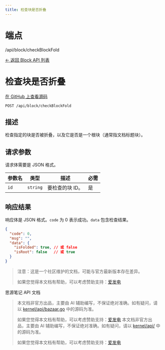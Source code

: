 ```yaml
---
title: 检查块是否折叠
---
```

# 端点

/api/block/checkBlockFold

[← 返回 Block API 列表](../pages/block.html)

# 检查块是否折叠

[在 GitHub 上查看源码](https://github.com/siyuan-note/siyuan/blob/master/kernel/api/block.go#L225)

`POST /api/block/checkBlockFold`

## 描述

检查指定的块是否被折叠，以及它是否是一个根块（通常指文档标题块）。

## 请求参数

请求体需要是 JSON 格式。

| 参数名 | 类型 | 描述 | 必需 |
| --- | --- | --- | --- |
| `id` | `string` | 要检查的块 ID。 | 是 |

## 响应结果

响应体是 JSON 格式。`code` 为 0 表示成功。`data` 包含检查结果。

```json
{
  "code": 0,
  "msg": "",
  "data": {
    "isFolded": true, // 或 false
    "isRoot": false   // 或 true
  }
}
```

> 注意：这是一个社区维护的文档，可能与官方最新版本存在差异。
> 
> 如果您觉得本文档有帮助，可以考虑赞助支持：[爱发电](https://afdian.com/a/leolee9086?tab=feed)

思源笔记 API 文档
> 本文档非官方出品，主要由 AI 辅助编写，不保证绝对准确。如有疑问，请以 [kernel/api/bazaar.go](https://github.com/siyuan-note/siyuan/blob/master/kernel/api/bazaar.go) 中的源码为准。
> 
> 如果您觉得本文档有帮助，可以考虑赞助支持：[爱发电](https://afdian.com/a/leolee9086?tab=feed)
> 本文档非官方出品，主要由 AI 辅助编写，不保证绝对准确。如有疑问，请以 [kernel/api/](https://github.com/siyuan-note/siyuan/blob/master/kernel/api/) 中的源码为准。
> 
> 如果您觉得本文档有帮助，可以考虑赞助支持：[爱发电](https://afdian.com/a/leolee9086?tab=feed)
